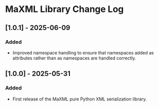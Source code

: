 # MaXML Library Change Log

## [1.0.1] - 2025-06-09
### Added
- Improved namespace handling to ensure that namespaces added as attributes rather than as namespaces are handled correctly.

## [1.0.0] - 2025-05-31
### Added
- First release of the MaXML pure Python XML serialization library.